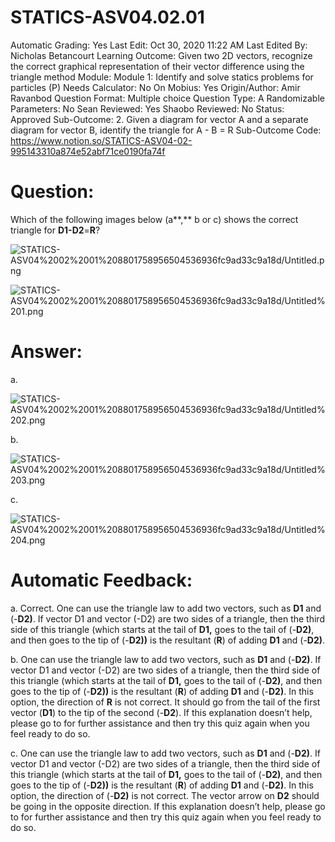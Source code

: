 # STATICS-ASV04.02.01

Automatic Grading: Yes
Last Edit: Oct 30, 2020 11:22 AM
Last Edited By: Nicholas Betancourt
Learning Outcome: Given two 2D vectors, recognize the correct graphical representation of their vector difference using the triangle method
Module: Module 1: Identify and solve statics problems for particles (P)
Needs Calculator: No
On Mobius: Yes
Origin/Author: Amir Ravanbod
Question Format: Multiple choice
Question Type: A
Randomizable Parameters: No
Sean Reviewed: Yes
Shaobo Reviewed: No
Status: Approved
Sub-Outcome: 2. Given a diagram for vector A and a separate diagram for vector B, identify the triangle for A - B = R
Sub-Outcome Code: https://www.notion.so/STATICS-ASV04-02-995143310a874e52abf71ce0190fa74f

# Question:

Which of the following images below (a**,** b or c) shows the correct triangle for **D1-D2**=**R**?

![STATICS-ASV04%2002%2001%208801758956504536936fc9ad33c9a18d/Untitled.png](STATICS-ASV04%2002%2001%208801758956504536936fc9ad33c9a18d/Untitled.png)

![STATICS-ASV04%2002%2001%208801758956504536936fc9ad33c9a18d/Untitled%201.png](STATICS-ASV04%2002%2001%208801758956504536936fc9ad33c9a18d/Untitled%201.png)

# Answer:

a. 

![STATICS-ASV04%2002%2001%208801758956504536936fc9ad33c9a18d/Untitled%202.png](STATICS-ASV04%2002%2001%208801758956504536936fc9ad33c9a18d/Untitled%202.png)

b. 

![STATICS-ASV04%2002%2001%208801758956504536936fc9ad33c9a18d/Untitled%203.png](STATICS-ASV04%2002%2001%208801758956504536936fc9ad33c9a18d/Untitled%203.png)

c. 

![STATICS-ASV04%2002%2001%208801758956504536936fc9ad33c9a18d/Untitled%204.png](STATICS-ASV04%2002%2001%208801758956504536936fc9ad33c9a18d/Untitled%204.png)

# Automatic Feedback:

a. Correct. One can use the triangle law to add two vectors, such as **D1** and (-**D2)**.  If vector D1 and vector (-D2) are two sides of a triangle, then the third side of this triangle (which starts at the tail of **D1,** goes to the tail of (-**D2)**, and then goes to the tip of (-**D2))** is the resultant (**R**) of adding **D1** and (-**D2)**.  

b. One can use the triangle law to add two vectors, such as **D1** and (-**D2)**.  If vector D1 and vector (-D2) are two sides of a triangle, then the third side of this triangle (which starts at the tail of **D1,** goes to the tail of (-**D2)**, and then goes to the tip of (-**D2))** is the resultant (**R**) of adding **D1** and (-**D2)**. In this option, the direction of **R** is not correct.  It should go from the tail of the first vector (**D1**) to the tip of the second (-**D2**).  If this explanation doesn’t help, please go to <a location where all the links are> for further assistance and then try this quiz again when you feel ready to do so.

c. One can use the triangle law to add two vectors, such as **D1** and (-**D2)**.  If vector D1 and vector (-D2) are two sides of a triangle, then the third side of this triangle (which starts at the tail of **D1,** goes to the tail of (-**D2)**, and then goes to the tip of (-**D2))** is the resultant (**R**) of adding **D1** and (-**D2)**. In this option, the direction of (-**D2)** is not correct.  The vector arrow on **D2** should be going in the opposite direction.  If this explanation doesn’t help, please go to <a location where all the links are> for further assistance and then try this quiz again when you feel ready to do so.